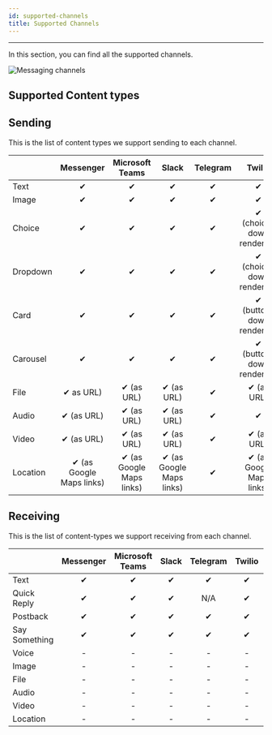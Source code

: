 ```yaml
---
id: supported-channels
title: Supported Channels
---
```


--------------------

In this section, you can find  all the supported channels. 

![Messaging channels](/img/docs/channels.png "Messaging channels supported by botpress")


## Supported Content types

## Sending

This is the list of content types we support sending to each channel.

|            | Messenger               | Microsoft Teams          | Slack                   | Telegram | Twilio                      | Vonage                   | Smooch |
| ---------- | :---------------------: | :----------------------: | :---------------------: | :------: | :-------------------------: | :----------------------: | :----: |
| Text	     |     ✔                   |        ✔                 |   ✔                     |     ✔    | ✔                           |    ✔                     |    ✔   |
| Image	     |     ✔                   |        ✔                 |   ✔                     |     ✔    | ✔                           |    ✔                     |    ✔   |
| Choice	 |     ✔                   |        ✔                 |   ✔                     |     ✔    | ✔ (choices down rendered)   |    ✔                     |    ✔   |
| Dropdown   |     ✔                   |        ✔                 |   ✔                     |     ✔    | ✔ (choices down rendered)   |    ✔                     |    ✔   |
| Card	     |     ✔                   |        ✔                 |   ✔                     |     ✔    | ✔ (buttons down rendered)   | ✔ (buttons down rendered)|    ✔   |
| Carousel   |     ✔                   |        ✔                 |   ✔                     |     ✔    | ✔ (buttons down rendered)   | ✔ (buttons down rendered)|    ✔   |
| File	     | ✔  as URL)              | ✔ (as URL)               | ✔ (as URL)              |     ✔    | ✔ (as URL)                  |    ✔                     |    ✔   |
| Audio	     | ✔ (as URL)              | ✔ (as URL)               | ✔ (as URL)              |     ✔    | ✔                           |    ✔                     |    ✔   |
| Video	     | ✔ (as URL)              | ✔  (as URL)              | ✔ (as URL)              |     ✔    | ✔ (as URL)                  |    ✔                     |    ✔   |
| Location   | ✔ (as Google Maps links)| ✔  (as Google Maps links)| ✔ (as Google Maps links)|     ✔    | ✔ (as Google Maps links)    |    ✔                     |    ✔   |


## Receiving

This is the list of content-types we support receiving from each channel.

|               | Messenger | Microsoft Teams | Slack | Telegram | Twilio | Vonage | Smooch |
| ------------- | :-------: | :-------------: | :---: | :------: | :----: | :----: | :----: |
| Text	        |     ✔     |        ✔        |   ✔   |     ✔    |    ✔   |    ✔   |    ✔   |
| Quick Reply   |     ✔     |        ✔        |   ✔   |    N/A   |    ✔   |    ✔   |   N/A  |
| Postback	    |     ✔     |        ✔        |   ✔   |     ✔    |    ✔   |    ✔   |    ✔   |
| Say Something |     ✔     |        ✔        |   ✔   |     ✔    |    ✔   |    ✔   |    ✔   |
| Voice	        |     -     |        -        |   -   |     -    |    -   |    -   |    -   |
| Image         |     -     |        -        |   -   |     -    |    -   |    -   |    -   |
| File	        |     -     |        -        |   -   |     -    |    -   |    -   |    -   |
| Audio	        |     -     |        -        |   -   |     -    |    -   |    -   |    -   |
| Video	        |     -     |        -        |   -   |     -    |    -   |    -   |    -   |
| Location      |     -     |        -        |   -   |     -    |    -   |    -   |    -   |